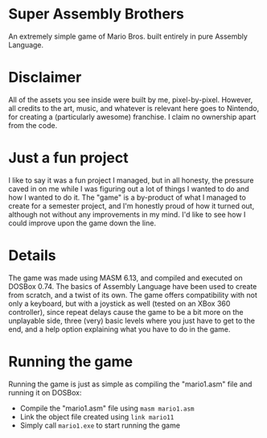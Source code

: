 # Super Assembly Brothers
An extremely simple game of Mario Bros. built entirely in pure Assembly Language.

# Disclaimer
All of the assets you see inside were built by me, pixel-by-pixel. However, all credits to the art, music, and whatever is relevant here goes to Nintendo, for creating a (particularly awesome) franchise. I claim no ownership apart from the code.

# Just a fun project
I like to say it was a fun project I managed, but in all honesty, the pressure caved in on me while I was figuring out a lot of things I wanted to do and how I wanted to do it. The "game" is a by-product of what I managed to create for a semester project, and I'm honestly proud of how it turned out, although not without any improvements in my mind. I'd like to see how I could improve upon the game down the line.

# Details
The game was made using MASM 6.13, and compiled and executed on DOSBox 0.74. The basics of Assembly Language have been used to create from scratch, and a twist of its own.
The game offers compatibility with not only a keyboard, but with a joystick as well (tested on an XBox 360 controller), since repeat delays cause the game to be a bit more on the unplayable side, three (very) basic levels where you just have to get to the end, and a help option explaining what you have to do in the game.

# Running the game
Running the game is just as simple as compiling the "mario1.asm" file and running it on DOSBox:
- Compile the "mario1.asm" file using `masm mario1.asm`
- Link the object file created using `link mario11`
- Simply call `mario1.exe` to start running the game
